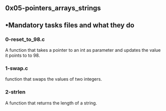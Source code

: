 ## 0x05-pointers_arrays_strings


## •Mandatory tasks files  and what they do
###     0-reset_to_98.c
A function that takes a pointer to an int as parameter and updates the value it points to to 98.

###	1-swap.c
function that swaps the values of two integers.

###	2-strlen
A function that returns the length of a string.
